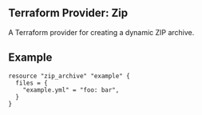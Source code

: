 Terraform Provider: Zip
-----------------------

A Terraform provider for creating a dynamic ZIP archive.

## Example

```hcl
resource "zip_archive" "example" {
  files = {
    "example.yml" = "foo: bar",
  }
}
```
